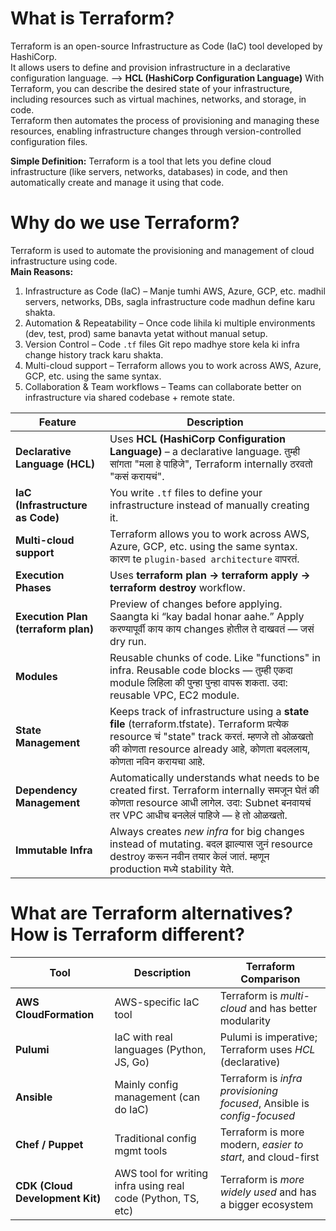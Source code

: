 # What is Terraform?
Terraform is an open-source Infrastructure as Code (IaC) tool developed by HashiCorp.  
It allows users to define and provision infrastructure in a declarative configuration language. --> **HCL (HashiCorp Configuration Language)**
With Terraform, you can describe the desired state of your infrastructure, including resources such as virtual machines, networks, and storage, in code.  
Terraform then automates the process of provisioning and managing these resources, enabling infrastructure changes through version-controlled configuration files.  

**Simple Definition:** Terraform is a tool that lets you define cloud infrastructure (like servers, networks, databases) in code, and then automatically create and manage it using that code. 

# Why do we use Terraform?
Terraform is used to automate the provisioning and management of cloud infrastructure using code.  
**Main Reasons:**  
1) Infrastructure as Code (IaC) – Manje tumhi AWS, Azure, GCP, etc. madhil servers, networks, DBs, sagla infrastructure code madhun define karu shakta.
2) Automation & Repeatability – Once code lihila ki multiple environments (dev, test, prod) same banavta yetat without manual setup.
3) Version Control – Code `.tf` files Git repo madhye store kela ki infra change history track karu shakta.
4) Multi-cloud support – Terraform allows you to work across AWS, Azure, GCP, etc. using the same syntax.
5) Collaboration & Team workflows – Teams can collaborate better on infrastructure via shared codebase + remote state.

| Feature                          | Description                                                                          |
| -------------------------------- | ------------------------------------------------------------------------------------ |
| **Declarative Language (HCL)**   | Uses **HCL (HashiCorp Configuration Language)** – a declarative language. तुम्ही सांगता "मला हे पाहिजे", Terraform internally ठरवतो "कसं करायचं". |
| **IaC (Infrastructure as Code)** | You write `.tf` files to define your infrastructure instead of manually creating it. |
| **Multi-cloud support**               | Terraform allows you to work across AWS, Azure, GCP, etc. using the same syntax. कारण te `plugin-based architecture` वापरतं. |
| **Execution Phases**             | Uses **terraform plan → terraform apply → terraform destroy** workflow. |
| **Execution Plan (terraform plan)** | Preview of changes before applying. Saangta ki “kay badal honar aahe.” Apply करण्यापूर्वी काय काय changes होतील ते दाखवतं — जसं dry run. |
| **Modules**                         | Reusable chunks of code. Like "functions" in infra. Reusable code blocks — तुम्ही एकदा module लिहिला की पुन्हा पुन्हा वापरू शकता. उदा: reusable VPC, EC2 module.|
| **State Management**             | Keeps track of infrastructure using a **state file** (terraform.tfstate). Terraform प्रत्येक resource चं "state" track करतं. म्हणजे तो ओळखतो की कोणता resource already आहे, कोणता बदललाय, कोणता नविन करायचा आहे.         |
| **Dependency Management**           | Automatically understands what needs to be created first. Terraform internally समजून घेतं की कोणता resource आधी लागेल. उदा: Subnet बनवायचं तर VPC आधीच बनलेलं पाहिजे — हे तो ओळखतो.|
| **Immutable Infra**                 | Always creates *new infra* for big changes instead of mutating. बदल झाल्यास जुनं resource destroy करून नवीन तयार केलं जातं. म्हणून production मध्ये stability येते.|

# What are Terraform alternatives? How is Terraform different?
| Tool                            | Description                                                  | Terraform Comparison                                                   |
| ------------------------------- | ------------------------------------------------------------ | ---------------------------------------------------------------------- |
| **AWS CloudFormation**          | AWS-specific IaC tool                                        | Terraform is *multi-cloud* and has better modularity                   |
| **Pulumi**                      | IaC with real languages (Python, JS, Go)                     | Pulumi is imperative; Terraform uses *HCL* (declarative)               |
| **Ansible**                     | Mainly config management (can do IaC)                        | Terraform is *infra provisioning focused*, Ansible is *config-focused* |
| **Chef / Puppet**               | Traditional config mgmt tools                                | Terraform is more modern, *easier to start*, and cloud-first           |
| **CDK (Cloud Development Kit)** | AWS tool for writing infra using real code (Python, TS, etc) | Terraform is *more widely used* and has a bigger ecosystem             |

